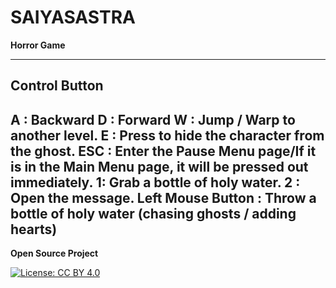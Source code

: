 # SAIYASASTRA
**Horror Game**

---------------------------------------------------------
Control Button
---------------------------------------------------------
A : Backward
D : Forward
W : Jump / Warp to another level.
E : Press to hide the character from the ghost.
ESC : Enter the Pause Menu page/If it is in the Main Menu page, it will be pressed out immediately.
1: Grab a bottle of holy water.
2 : Open the message.
Left Mouse Button : Throw a bottle of holy water (chasing ghosts / adding hearts)
---------------------------------------------------------

**Open Source Project**

[![License: CC BY 4.0](https://licensebuttons.net/l/by/4.0/80x15.png)](http://creativecommons.org/licenses/by/4.0/)
